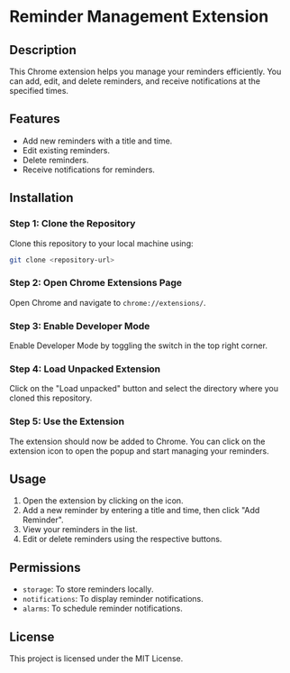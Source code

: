 # Reminder Management Extension

## Description
This Chrome extension helps you manage your reminders efficiently. You can add, edit, and delete reminders, and receive notifications at the specified times.

## Features
- Add new reminders with a title and time.
- Edit existing reminders.
- Delete reminders.
- Receive notifications for reminders.

## Installation

### Step 1: Clone the Repository
Clone this repository to your local machine using:
```bash
git clone <repository-url>
```

### Step 2: Open Chrome Extensions Page
Open Chrome and navigate to `chrome://extensions/`.

### Step 3: Enable Developer Mode
Enable Developer Mode by toggling the switch in the top right corner.

### Step 4: Load Unpacked Extension
Click on the "Load unpacked" button and select the directory where you cloned this repository.

### Step 5: Use the Extension
The extension should now be added to Chrome. You can click on the extension icon to open the popup and start managing your reminders.

## Usage
1. Open the extension by clicking on the icon.
2. Add a new reminder by entering a title and time, then click "Add Reminder".
3. View your reminders in the list.
4. Edit or delete reminders using the respective buttons.

## Permissions
- `storage`: To store reminders locally.
- `notifications`: To display reminder notifications.
- `alarms`: To schedule reminder notifications.

## License
This project is licensed under the MIT License.
